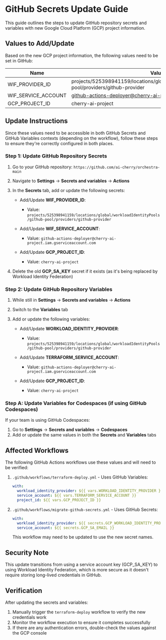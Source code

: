 # GitHub Secrets Update Guide

This guide outlines the steps to update GitHub repository secrets and variables with new Google Cloud Platform (GCP) project information.

## Values to Add/Update

Based on the new GCP project information, the following values need to be set in GitHub:

| Name | Value |
|------|-------|
| WIF_PROVIDER_ID | projects/525398941159/locations/global/workloadIdentityPools/github-pool/providers/github-provider |
| WIF_SERVICE_ACCOUNT | github-actions-deployer@cherry-ai-project.iam.gserviceaccount.com |
| GCP_PROJECT_ID | cherry-ai-project |

## Update Instructions

Since these values need to be accessible in both GitHub Secrets and GitHub Variables contexts (depending on the workflow), follow these steps to ensure they're correctly configured in both places.

### Step 1: Update GitHub Repository Secrets

1. Go to your GitHub repository: `https://github.com/ai-cherry/orchestra-main`
2. Navigate to **Settings** → **Secrets and variables** → **Actions**
3. In the **Secrets** tab, add or update the following secrets:

   - Add/Update **WIF_PROVIDER_ID**:
     - Value: `projects/525398941159/locations/global/workloadIdentityPools/github-pool/providers/github-provider`

   - Add/Update **WIF_SERVICE_ACCOUNT**:
     - Value: `github-actions-deployer@cherry-ai-project.iam.gserviceaccount.com`

   - Add/Update **GCP_PROJECT_ID**:
     - Value: `cherry-ai-project`

4. Delete the old **GCP_SA_KEY** secret if it exists (as it's being replaced by Workload Identity Federation)

### Step 2: Update GitHub Repository Variables

1. While still in **Settings** → **Secrets and variables** → **Actions**
2. Switch to the **Variables** tab
3. Add or update the following variables:

   - Add/Update **WORKLOAD_IDENTITY_PROVIDER**:
     - Value: `projects/525398941159/locations/global/workloadIdentityPools/github-pool/providers/github-provider`

   - Add/Update **TERRAFORM_SERVICE_ACCOUNT**:
     - Value: `github-actions-deployer@cherry-ai-project.iam.gserviceaccount.com`

   - Add/Update **GCP_PROJECT_ID**:
     - Value: `cherry-ai-project`

### Step A: Update Variables for Codespaces (if using GitHub Codespaces)

If your team is using GitHub Codespaces:

1. Go to **Settings** → **Secrets and variables** → **Codespaces**
2. Add or update the same values in both the **Secrets** and **Variables** tabs

## Affected Workflows

The following GitHub Actions workflows use these values and will need to be verified:

1. `.github/workflows/terraform-deploy.yml` - Uses GitHub Variables:
   ```yaml
   with:
     workload_identity_provider: ${{ vars.WORKLOAD_IDENTITY_PROVIDER }}
     service_account: ${{ vars.TERRAFORM_SERVICE_ACCOUNT }}
     project_id: ${{ vars.GCP_PROJECT_ID }}
   ```

2. `.github/workflows/migrate-github-secrets.yml` - Uses GitHub Secrets:
   ```yaml
   with:
     workload_identity_provider: ${{ secrets.GCP_WORKLOAD_IDENTITY_PROVIDER }}
     service_account: ${{ secrets.GCP_SA_EMAIL }}
   ```

   This workflow may need to be updated to use the new secret names.

## Security Note

This update transitions from using a service account key (GCP_SA_KEY) to using Workload Identity Federation, which is more secure as it doesn't require storing long-lived credentials in GitHub.

## Verification

After updating the secrets and variables:

1. Manually trigger the `terraform-deploy` workflow to verify the new credentials work
2. Monitor the workflow execution to ensure it completes successfully
3. If there are any authentication errors, double-check the values against the GCP console
